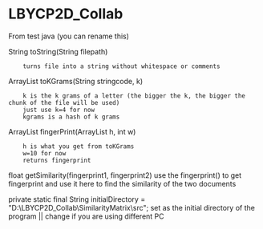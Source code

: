 # LBYCP2D_Collab


From test java (you can rename this)



String toString(String filepath) 

        turns file into a string without whitespace or comments 


ArrayList toKGrams(String stringcode, k) 

        k is the k grams of a letter (the bigger the k, the bigger the chunk of the file will be used)
        just use k=4 for now
        kgrams is a hash of k grams
        
ArrayList fingerPrint(ArrayList<Integer> h, int w) 
        
        h is what you get from toKGrams
        w=10 for now
        returns fingerprint

float getSimilarity(fingerprint1, fingerprint2)
      use the fingerprint() to get fingerprint and use it here to find the similarity of the two documents
    
private static final String initialDirectory = "D:\\LBYCP2D_Collab\\SimilarityMatrix\\src";
    set as the initial directory of the program || change if you are using different PC
 

      
  

